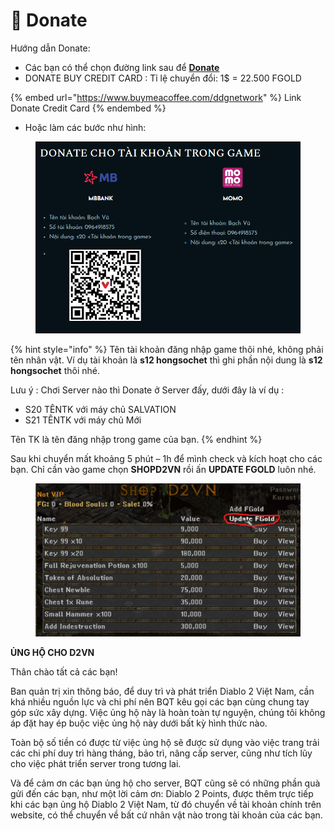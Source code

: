 # 💸 Donate

Hướng dẫn Donate:

* Các bạn có thể chọn đường link sau để [**Donate**](https://diablo2-vn.com/tm/donate/)
* DONATE BUY CREDIT CARD : Tỉ lệ chuyển đổi: 1$ = 22.500 FGOLD

{% embed url="https://www.buymeacoffee.com/ddgnetwork" %}
Link Donate Credit Card
{% endembed %}

* Hoặc làm các bước như hình:

<figure><img src="../.gitbook/assets/image (6) (1).png" alt=""><figcaption></figcaption></figure>

{% hint style="info" %}
Tên tài khoản đăng nhập game thôi nhé, không phải tên nhân vật. Ví dụ tài khoản là **s12 hongsochet**  thì ghi phần nội dung là **s12 hongsochet** thôi nhé.

Lưu ý : Chơi Server nào thì Donate ở Server đấy, dưới đây là ví dụ :

* S20 TÊNTK với máy chủ SALVATION
* S21 TÊNTK với máy chủ Mới

Tên TK là tên đăng nhập trong game của bạn.
{% endhint %}

Sau khi chuyển mất khoảng 5 phút – 1h để mình check và kích hoạt cho các bạn. Chỉ cần vào game chọn **SHOPD2VN** rồi ấn **UPDATE FGOLD** luôn nhé.

<figure><img src="../.gitbook/assets/image (7) (1).png" alt=""><figcaption></figcaption></figure>

**ỦNG HỘ CHO D2VN**

Thân chào tất cả các bạn!

Ban quản trị xin thông báo, để duy trì và phát triển Diablo 2 Việt Nam, cần khá nhiều nguồn lực và chi phí nên BQT kêu gọi các bạn cùng chung tay góp sức xây dựng. Việc ủng hộ này là hoàn toàn tự nguyện, chúng tôi không áp đặt hay ép buộc việc ủng hộ này dưới bất kỳ hình thức nào.

Toàn bộ số tiền có được từ việc ủng hộ sẽ được sử dụng vào việc trang trải các chi phí duy trì hàng tháng, bảo trì, nâng cấp server, cũng như tích lũy cho việc phát triển server trong tương lai.

Và để cảm ơn các bạn ủng hộ cho server, BQT cũng sẽ có những phần quà gửi đến các bạn, như một lời cảm ơn: Diablo 2 Points, được thêm trực tiếp khi các bạn ủng hộ Diablo 2 Việt Nam, từ đó chuyển về tài khoản chính trên website, có thể chuyển về bất cứ nhân vật nào trong tài khoản của các bạn.
